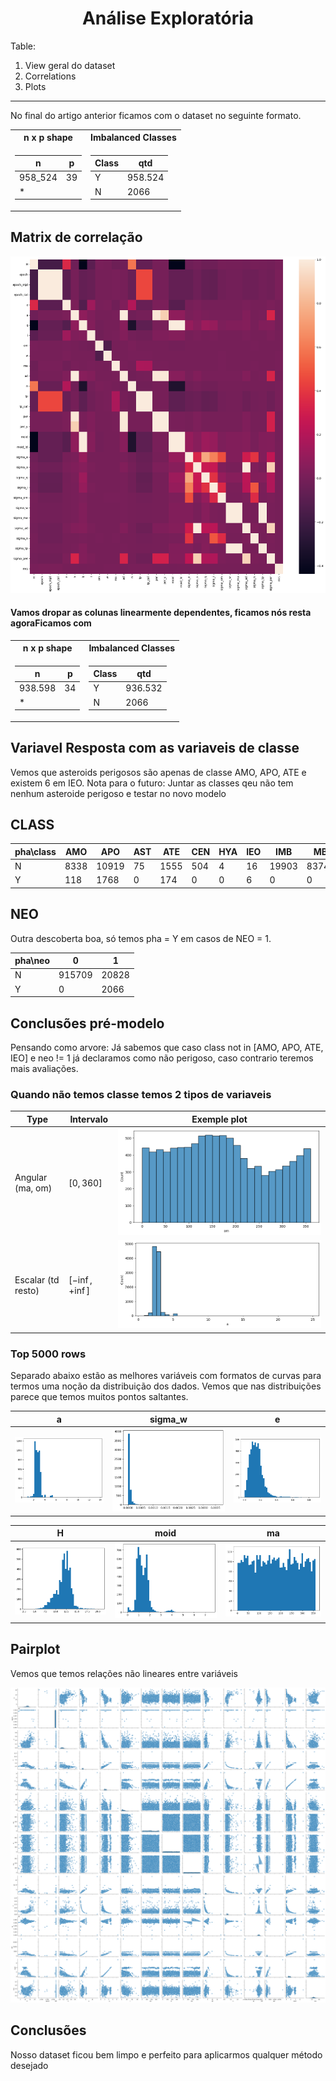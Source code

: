 <h1 style="text-align: center;">Análise Exploratória</h1>

Table:

1. View geral do dataset
2. Correlations
3. Plots

---

No final do artigo anterior ficamos com o dataset no seguinte formato.

<table>
<tr><th> n x p shape </th><th> Imbalanced Classes  </th></tr>
<tr><td>

| n       | p   |
| ------- | --- |
| 958_524 | 39  |
| \*      |

</td><td>

| Class | qtd     |
| ----- | ------- |
| Y     | 958.524 |
| N     | 2066    |

</td></tr> </table>

<h2 style="text-align: left;">Matrix de correlação</h2>

![images/output_7_1.png](images/output_7_1.png)

#### Vamos dropar as colunas linearmente dependentes, ficamos nós resta agoraFicamos com

<table>
<tr><th> n x p shape </th><th> Imbalanced Classes  </th></tr>
<tr><td>

| n       | p   |
| ------- | --- |
| 938.598 | 34  |
| \*      |

</td><td>

| Class | qtd     |
| ----- | ------- |
| Y     | 936.532 |
| N     | 2066    |

</td></tr> </table>

## Variavel Resposta com as variaveis de classe

Vemos que asteroids perigosos são apenas de classe AMO, APO, ATE e existem 6 em IEO.
Nota para o futuro: Juntar as classes qeu não tem nenhum asteroide perigoso e testar no novo modelo

## CLASS

| pha\class | AMO  | APO   | AST | ATE  | CEN | HYA | IEO | IMB   | MBA    | MCA   | OMB   | TJN  | TNO  |
| --------- | ---- | ----- | --- | ---- | --- | --- | --- | ----- | ------ | ----- | ----- | ---- | ---- |
| N         | 8338 | 10919 | 75  | 1555 | 504 | 4   | 16  | 19903 | 837430 | 18356 | 27815 | 8160 | 3462 |
| Y         | 118  | 1768  | 0   | 174  | 0   | 0   | 6   | 0     | 0      | 0     | 0     | 0    | 0    |

## NEO

Outra descoberta boa, só temos pha = Y em casos de NEO = 1.

| pha\neo | 0      | 1     |
| ------- | ------ | ----- |
| N       | 915709 | 20828 |
| Y       | 0      | 2066  |

## Conclusões pré-modelo

Pensando como arvore:
Já sabemos que caso class not in [AMO, APO, ATE, IEO] e neo != 1 já declaramos como não perigoso, caso contrario teremos mais avaliações.

### Quando não temos classe temos 2 tipos de variaveis

| Type               | Intervalo       | Exemple plot                                      |
| ------------------ | --------------- | ------------------------------------------------- |
| Angular (ma, om)   | $[0,360]$       | ![images/output_10_0.png](images/output_10_1.png) |
| Escalar (td resto) | $[-\inf,+\inf]$ | ![images/output_9_1.png](images/output_9_1.png)   |

### Top 5000 rows

Separado abaixo estão as melhores variáveis com formatos de curvas para termos uma noção da distribuição dos dados. Vemos que nas distribuições parece que temos muitos pontos saltantes.

| a                                                 | sigma_w                                           | e                                                 |
| ------------------------------------------------- | ------------------------------------------------- | ------------------------------------------------- |
| ![images/output_20_0.png](images/output_20_0.png) | ![images/output_22_0.png](images/output_22_0.png) | ![images/output_22_0.png](images/output_23_0.png) |

| H                                                 | moid                                              | ma                                                |
| ------------------------------------------------- | ------------------------------------------------- | ------------------------------------------------- |
| ![images/output_21_0.png](images/output_21_0.png) | ![images/output_18_0.png](images/output_18_0.png) | ![images/output_19_0.png](images/output_19_0.png) |

## Pairplot

Vemos que temos relações não lineares entre variáveis

![images/output_19_0.png](images/output_25_0.png)

## Conclusões

Nosso dataset ficou bem limpo e perfeito para aplicarmos qualquer método desejado
